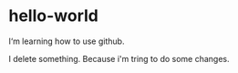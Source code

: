 # hello-world
I‘m learning how to use github.

I delete something.
Because i'm tring to do some changes.


